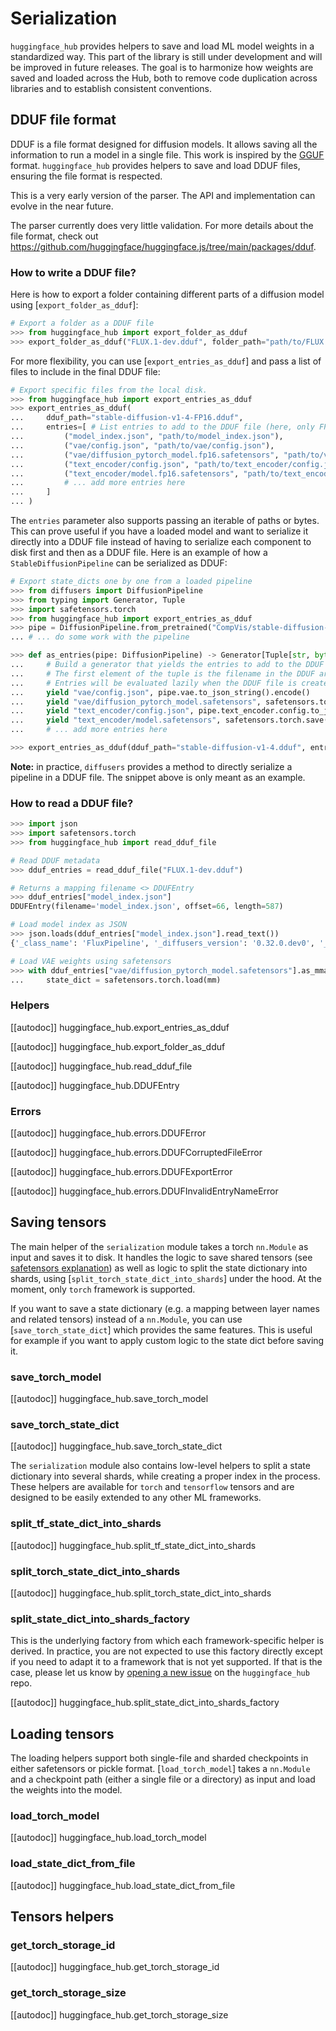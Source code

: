 <!--⚠️ Note that this file is in Markdown but contains specific syntax for our doc-builder (similar to MDX) that may not be
rendered properly in your Markdown viewer.
-->

# Serialization

`huggingface_hub` provides helpers to save and load ML model weights in a standardized way. This part of the library is still under development and will be improved in future releases. The goal is to harmonize how weights are saved and loaded across the Hub, both to remove code duplication across libraries and to establish consistent conventions.

## DDUF file format

DDUF is a file format designed for diffusion models. It allows saving all the information to run a model in a single file. This work is inspired by the [GGUF](https://github.com/ggerganov/ggml/blob/master/docs/gguf.md) format. `huggingface_hub` provides helpers to save and load DDUF files, ensuring the file format is respected.

<Tip warning={true}>

This is a very early version of the parser. The API and implementation can evolve in the near future.

The parser currently does very little validation. For more details about the file format, check out https://github.com/huggingface/huggingface.js/tree/main/packages/dduf.

</Tip>

### How to write a DDUF file?

Here is how to export a folder containing different parts of a diffusion model using [`export_folder_as_dduf`]:

```python
# Export a folder as a DDUF file
>>> from huggingface_hub import export_folder_as_dduf
>>> export_folder_as_dduf("FLUX.1-dev.dduf", folder_path="path/to/FLUX.1-dev")
```

For more flexibility, you can use [`export_entries_as_dduf`] and pass a list of files to include in the final DDUF file:

```python
# Export specific files from the local disk.
>>> from huggingface_hub import export_entries_as_dduf
>>> export_entries_as_dduf(
...     dduf_path="stable-diffusion-v1-4-FP16.dduf",
...     entries=[ # List entries to add to the DDUF file (here, only FP16 weights)
...         ("model_index.json", "path/to/model_index.json"),
...         ("vae/config.json", "path/to/vae/config.json"),
...         ("vae/diffusion_pytorch_model.fp16.safetensors", "path/to/vae/diffusion_pytorch_model.fp16.safetensors"),
...         ("text_encoder/config.json", "path/to/text_encoder/config.json"),
...         ("text_encoder/model.fp16.safetensors", "path/to/text_encoder/model.fp16.safetensors"),
...         # ... add more entries here
...     ]
... )
```

The `entries` parameter also supports passing an iterable of paths or bytes. This can prove useful if you have a loaded model and want to serialize it directly into a DDUF file instead of having to serialize each component to disk first and then as a DDUF file. Here is an example of how a `StableDiffusionPipeline` can be serialized as DDUF:


```python
# Export state_dicts one by one from a loaded pipeline 
>>> from diffusers import DiffusionPipeline
>>> from typing import Generator, Tuple
>>> import safetensors.torch
>>> from huggingface_hub import export_entries_as_dduf
>>> pipe = DiffusionPipeline.from_pretrained("CompVis/stable-diffusion-v1-4")
... # ... do some work with the pipeline

>>> def as_entries(pipe: DiffusionPipeline) -> Generator[Tuple[str, bytes], None, None]:
...     # Build a generator that yields the entries to add to the DDUF file.
...     # The first element of the tuple is the filename in the DDUF archive (must use UNIX separator!). The second element is the content of the file.
...     # Entries will be evaluated lazily when the DDUF file is created (only 1 entry is loaded in memory at a time)
...     yield "vae/config.json", pipe.vae.to_json_string().encode()
...     yield "vae/diffusion_pytorch_model.safetensors", safetensors.torch.save(pipe.vae.state_dict())
...     yield "text_encoder/config.json", pipe.text_encoder.config.to_json_string().encode()
...     yield "text_encoder/model.safetensors", safetensors.torch.save(pipe.text_encoder.state_dict())
...     # ... add more entries here

>>> export_entries_as_dduf(dduf_path="stable-diffusion-v1-4.dduf", entries=as_entries(pipe))
```

**Note:** in practice, `diffusers` provides a method to directly serialize a pipeline in a DDUF file. The snippet above is only meant as an example.

### How to read a DDUF file?

```python
>>> import json
>>> import safetensors.torch
>>> from huggingface_hub import read_dduf_file

# Read DDUF metadata
>>> dduf_entries = read_dduf_file("FLUX.1-dev.dduf")

# Returns a mapping filename <> DDUFEntry
>>> dduf_entries["model_index.json"]
DDUFEntry(filename='model_index.json', offset=66, length=587)

# Load model index as JSON
>>> json.loads(dduf_entries["model_index.json"].read_text())
{'_class_name': 'FluxPipeline', '_diffusers_version': '0.32.0.dev0', '_name_or_path': 'black-forest-labs/FLUX.1-dev', 'scheduler': ['diffusers', 'FlowMatchEulerDiscreteScheduler'], 'text_encoder': ['transformers', 'CLIPTextModel'], 'text_encoder_2': ['transformers', 'T5EncoderModel'], 'tokenizer': ['transformers', 'CLIPTokenizer'], 'tokenizer_2': ['transformers', 'T5TokenizerFast'], 'transformer': ['diffusers', 'FluxTransformer2DModel'], 'vae': ['diffusers', 'AutoencoderKL']}

# Load VAE weights using safetensors
>>> with dduf_entries["vae/diffusion_pytorch_model.safetensors"].as_mmap() as mm:
...     state_dict = safetensors.torch.load(mm)
```

### Helpers

[[autodoc]] huggingface_hub.export_entries_as_dduf

[[autodoc]] huggingface_hub.export_folder_as_dduf

[[autodoc]] huggingface_hub.read_dduf_file

[[autodoc]] huggingface_hub.DDUFEntry

### Errors

[[autodoc]] huggingface_hub.errors.DDUFError

[[autodoc]] huggingface_hub.errors.DDUFCorruptedFileError

[[autodoc]] huggingface_hub.errors.DDUFExportError

[[autodoc]] huggingface_hub.errors.DDUFInvalidEntryNameError

## Saving tensors

The main helper of the `serialization` module takes a torch `nn.Module` as input and saves it to disk. It handles the logic to save shared tensors (see [safetensors explanation](https://huggingface.co/docs/safetensors/torch_shared_tensors)) as well as logic to split the state dictionary into shards, using [`split_torch_state_dict_into_shards`] under the hood. At the moment, only `torch` framework is supported.

If you want to save a state dictionary (e.g. a mapping between layer names and related tensors) instead of a `nn.Module`, you can use [`save_torch_state_dict`] which provides the same features. This is useful for example if you want to apply custom logic to the state dict before saving it.

### save_torch_model

[[autodoc]] huggingface_hub.save_torch_model

### save_torch_state_dict

[[autodoc]] huggingface_hub.save_torch_state_dict


The `serialization` module also contains low-level helpers to split a state dictionary into several shards, while creating a proper index in the process. These helpers are available for `torch` and `tensorflow` tensors and are designed to be easily extended to any other ML frameworks.

### split_tf_state_dict_into_shards

[[autodoc]] huggingface_hub.split_tf_state_dict_into_shards

### split_torch_state_dict_into_shards

[[autodoc]] huggingface_hub.split_torch_state_dict_into_shards

### split_state_dict_into_shards_factory

This is the underlying factory from which each framework-specific helper is derived. In practice, you are not expected to use this factory directly except if you need to adapt it to a framework that is not yet supported. If that is the case, please let us know by [opening a new issue](https://github.com/huggingface/huggingface_hub/issues/new) on the `huggingface_hub` repo.

[[autodoc]] huggingface_hub.split_state_dict_into_shards_factory

## Loading tensors

The loading helpers support both single-file and sharded checkpoints in either safetensors or pickle format. [`load_torch_model`] takes a `nn.Module` and a checkpoint path (either a single file or a directory) as input and load the weights into the model.

### load_torch_model

[[autodoc]] huggingface_hub.load_torch_model

### load_state_dict_from_file

[[autodoc]] huggingface_hub.load_state_dict_from_file


## Tensors helpers

### get_torch_storage_id

[[autodoc]] huggingface_hub.get_torch_storage_id

### get_torch_storage_size

[[autodoc]] huggingface_hub.get_torch_storage_size
